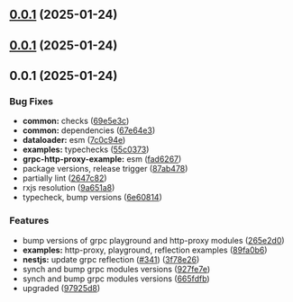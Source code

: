 

## [0.0.1](https://github.com/atls/nestjs/compare/@examples/grpc-http-proxy@0.0.1...@examples/grpc-http-proxy@0.0.1) (2025-01-24)






## [0.0.1](https://github.com/atls/nestjs/compare/@examples/grpc-http-proxy@0.0.1...@examples/grpc-http-proxy@0.0.1) (2025-01-24)






## 0.0.1 (2025-01-24)


### Bug Fixes


* **common:** checks ([69e5e3c](https://github.com/atls/nestjs/commit/69e5e3ccab57cffc6200341f3d4a29d581b7411a))
* **common:** dependencies ([67e64e3](https://github.com/atls/nestjs/commit/67e64e3e33c3aa6cff5f40b8d8b62c8569ea84a4))
* **dataloader:** esm ([7c0c94e](https://github.com/atls/nestjs/commit/7c0c94e56f07dd62132e9f240b6d42f570b50bf5))
* **examples:** typechecks ([55c0373](https://github.com/atls/nestjs/commit/55c037357dc7a05c10abd894ddf020895ef6c307))
* **grpc-http-proxy-example:** esm ([fad6267](https://github.com/atls/nestjs/commit/fad626720f062265ffb73222245021121457b31f))
* package versions, release trigger ([87ab478](https://github.com/atls/nestjs/commit/87ab478108401ed17692c4ccf36203cfa014a71e))
* partially lint ([2647c82](https://github.com/atls/nestjs/commit/2647c82b332677d492d1f6793c42272c52f1fb7c))
* rxjs resolution ([9a651a8](https://github.com/atls/nestjs/commit/9a651a8e8cb514f60ffaf82c16ff18cd8822fbde))
* typecheck, bump versions ([6e60814](https://github.com/atls/nestjs/commit/6e60814d040195a205d5c4b3b6bfeca375cb5b31))

### Features


* bump versions of grpc playground and http-proxy modules ([265e2d0](https://github.com/atls/nestjs/commit/265e2d09351872aab84e397690d89800a1c832f8))
* **examples:** http-proxy, playground, reflection examples ([89fa0b6](https://github.com/atls/nestjs/commit/89fa0b607ba6c5d7207224469475e4f5006e233a))
* **nestjs:** update grpc reflection ([#341](https://github.com/atls/nestjs/issues/341)) ([3f78e26](https://github.com/atls/nestjs/commit/3f78e26340b9ba64eab425160e8cea7ba83a3538))
* synch and bump grpc modules versions ([927fe7e](https://github.com/atls/nestjs/commit/927fe7e8a7d7ca139fa54dfc6f3c9781dbe057b8))
* synch and bump grpc modules versions ([665fdfb](https://github.com/atls/nestjs/commit/665fdfba7dc111b2a5fd17c95711f9cfbc08002d))
* upgraded ([97925d8](https://github.com/atls/nestjs/commit/97925d8ba5c1b658abefedc2a8fc2f052ed11d24))


